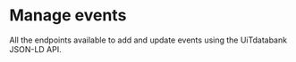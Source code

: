 ---
---

# Manage events

All the endpoints available to add and update events using the UiTdatabank JSON-LD API.
